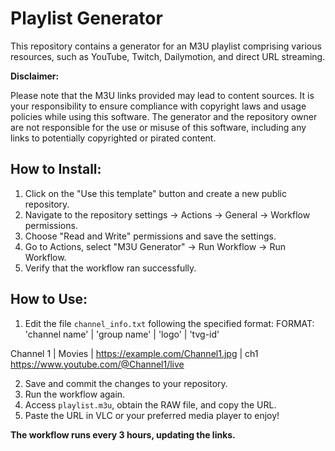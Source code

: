 # Playlist Generator

This repository contains a generator for an M3U playlist comprising various resources, such as YouTube, Twitch, Dailymotion, and direct URL streaming.

**Disclaimer:**

Please note that the M3U links provided may lead to content sources. It is your responsibility to ensure compliance with copyright laws and usage policies while using this software. The generator and the repository owner are not responsible for the use or misuse of this software, including any links to potentially copyrighted or pirated content.

## How to Install:

1. Click on the "Use this template" button and create a new public repository.
2. Navigate to the repository settings -> Actions -> General -> Workflow permissions.
3. Choose "Read and Write" permissions and save the settings.
4. Go to Actions, select "M3U Generator" -> Run Workflow -> Run Workflow.
5. Verify that the workflow ran successfully.

## How to Use:

1. Edit the file `channel_info.txt` following the specified format:
FORMAT: 'channel name' | 'group name' | 'logo' | 'tvg-id'

Channel 1 | Movies | https://example.com/Channel1.jpg | ch1
https://www.youtube.com/@Channel1/live


2. Save and commit the changes to your repository.
3. Run the workflow again.
4. Access `playlist.m3u`, obtain the RAW file, and copy the URL.
5. Paste the URL in VLC or your preferred media player to enjoy!

**The workflow runs every 3 hours, updating the links.**


